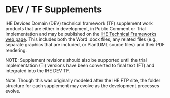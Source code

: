 # DEV / TF Supplements
IHE Devices Domain (DEV) technical framework (TF) supplement work products that are either in development, in Public Comment or Trial Implementation and may be published on the [IHE Technical Frameworks web page](https://www.ihe.net/resources/technical_frameworks/#dev).  This includes both the Word .docx files, any related files (e.g., separate graphics that are included, or PlantUML source files) and their PDF rendering.

NOTE:  Supplement revisions should also be supported until the trial implementation (TI) versions have been converted to final text (FT) and integrated into the IHE DEV TF.

Note:  Though this was originally modeled after the IHE FTP site, the folder structure for each supplement may evolve as the development processes evolve.
